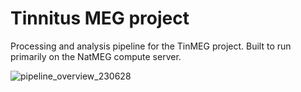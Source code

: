 # Tinnitus MEG project

Processing and analysis pipeline for the TinMEG project. Built to run primarily on the NatMEG compute server.

![pipeline_overview_230628](https://github.com/natmegsweden/tinmeg/assets/61236646/e0e38b4d-0c87-44cd-95d5-3f8dcbbbdcda)
